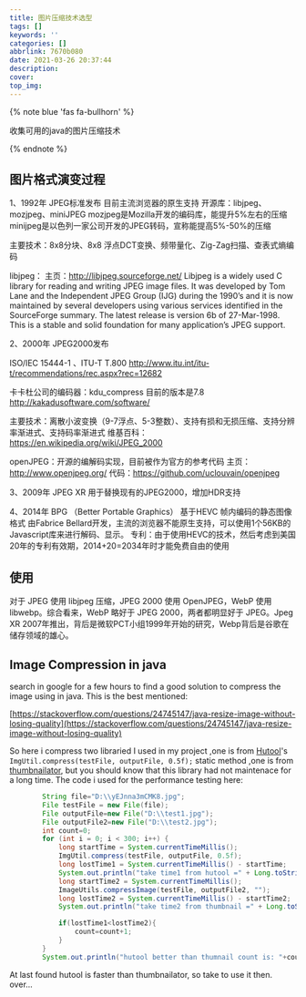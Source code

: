 ```yaml
---
title: 图片压缩技术选型
tags: []
keywords: ''
categories: []
abbrlink: 7670b080
date: 2021-03-26 20:37:44
description:
cover:
top_img:
---
```


{% note blue 'fas fa-bullhorn' %}

收集可用的java的图片压缩技术

{% endnote %}


## 图片格式演变过程

1、1992年 JPEG标准发布 
目前主流浏览器的原生支持 
开源库：libjpeg、mozjpeg、miniJPEG 
mozjpeg是Mozilla开发的编码库，能提升5%左右的压缩 
minijpeg是以色列一家公司开发的JPEG转码，宣称能提高5%-50%的压缩

主要技术：8x8分块、8x8 浮点DCT变换、频带量化、Zig-Zag扫描、查表式熵编码

libjpeg： 
主页：http://libjpeg.sourceforge.net/ 
Libjpeg is a widely used C library for reading and writing JPEG image files. It was developed by Tom Lane and the Independent JPEG Group (IJG) during the 1990’s and it is now maintained by several developers using various services identified in the SourceForge summary. 
The latest release is version 6b of 27-Mar-1998. This is a stable and solid foundation for many application’s JPEG support.

2、2000年 JPEG2000发布

ISO/IEC 15444-1 、ITU-T T.800 
http://www.itu.int/itu-t/recommendations/rec.aspx?rec=12682

卡卡杜公司的编码器：kdu_compress 目前的版本是7.8 
http://kakadusoftware.com/software/

主要技术：离散小波变换（9-7浮点、5-3整数）、支持有损和无损压缩、支持分辨率渐进式、支持码率渐进式 
维基百科：https://en.wikipedia.org/wiki/JPEG_2000

openJPEG：开源的编解码实现，目前被作为官方的参考代码 
主页：http://www.openjpeg.org/ 
代码：https://github.com/uclouvain/openjpeg

3、2009年 JPEG XR 
用于替换现有的JPEG2000，增加HDR支持

4、2014年 BPG （Better Portable Graphics） 
基于HEVC 帧内编码的静态图像格式 
由Fabrice Bellard开发，主流的浏览器不能原生支持，可以使用1个56KB的Javascript库来进行解码、显示。 
专利：由于使用HEVC的技术，然后考虑到美国20年的专利有效期，2014+20=2034年时才能免费自由的使用

## 使用

对于 JPEG 使用 libjpeg 压缩，JPEG 2000 使用 OpenJPEG，WebP 使用 libwebp。综合看来，WebP 略好于 JPEG 2000，两者都明显好于 JPEG。Jpeg XR 2007年推出，背后是微软PCT小组1999年开始的研究，Webp背后是谷歌在储存领域的雄心。

## Image Compression in java

search in google for a few hours to find a good solution to compress the image using in java. This is the best mentioned:

[https://stackoverflow.com/questions/24745147/java-resize-image-without-losing-quality](https://stackoverflow.com/questions/24745147/java-resize-image-without-losing-quality)

So here i compress two libraried I used in my project ,one is from [Hutool](https://github.com/looly/hutool/issues)'s `ImgUtil.compress(testFile, outputFile, 0.5f);`
static method ,one is from [thumbnailator](https://github.com/coobird/thumbnailator), but you should know that this library had not maintenace for a long time.
The code i used for the performance testing here:

```java 
        String file="D:\\yEJnna3mCMK8.jpg";
        File testFile = new File(file);
        File outputFile=new File("D:\\test1.jpg");
        File outputFile2=new File("D:\\test2.jpg");
        int count=0;
        for (int i = 0; i < 300; i++) {
            long startTime = System.currentTimeMillis();
            ImgUtil.compress(testFile, outputFile, 0.5f);
            long lostTime1 = System.currentTimeMillis() - startTime;
            System.out.println("take time1 from hutool =" + Long.toString(lostTime1));
            long startTime2 = System.currentTimeMillis();
            ImageUtils.compressImage(testFile, outputFile2, "");
            long lostTime2 = System.currentTimeMillis() - startTime2;
            System.out.println("take time2 from thumbnail =" + Long.toString(lostTime2));

            if(lostTime1<lostTime2){
                count=count+1;
            }
        }
        System.out.println("hutool better than thumnail count is: "+count);
```

At last found hutool is faster than thumbnailator, so take to use it then. over...